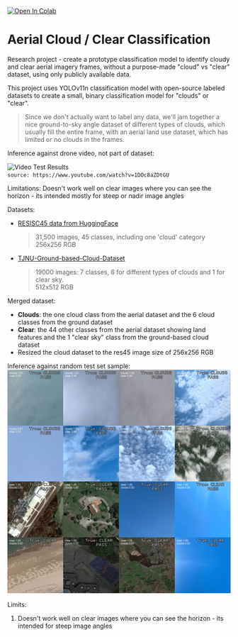 [![Open In Colab](https://colab.research.google.com/assets/colab-badge.svg)](https://colab.research.google.com/github/igsxf22/aerial_cloud_classification/blob/main/Aerial_Clouds_Clear_Classification_Experiment.ipynb)


# Aerial Cloud / Clear Classification
Research project - create a prototype classification model to identify cloudy and clear aerial imagery frames, without a purpose-made "cloud" vs "clear" dataset, using only publicly available data.

This project uses YOLOv11n classification model with open-source labeled datasets to create a small, binary classification model for "clouds" or "clear". 

> Since we don't actually want to label any data, we'll jam together a nice ground-to-sky angle dataset of different types of clouds, which usually fill the entire frame, with an aerial land use dataset, which has limited or no clouds in the frames.

Inference against drone video, not part of dataset:

![Video Test Results](https://github.com/igsxf22/aerial_cloud_classification/blob/main/cloud_class_test_640.gif)
<br>`source: https://www.youtube.com/watch?v=1DOc8aZDtGU`

Limitations: Doesn't work well on clear images where you can see the horizon - its intended mostly for steep or nadir image angles

Datasets:
  - [RESISC45 data from HuggingFace](https://huggingface.co/datasets/tanganke/resisc4)
    > 31,500 images, 45 classes, including one 'cloud' category<br>
    > 256x256 RGB<br>
  - [TJNU-Ground-based-Cloud-Dataset](https://github.com/shuangliutjnu/TJNU-Ground-based-Cloud-Dataset/tree/main)
    > 19000 images: 7 classes, 6 for different types of clouds and 1 for clear sky.<br>
    > 512x512 RGB

Merged dataset:
  - **Clouds**: the one cloud class from the aerial dataset and the 6 cloud classes from the ground dataset
  - **Clear**: the 44 other classes from the aerial dataset showing land features and the 1 "clear sky" class from the ground-based cloud dataset
  - Resized the cloud dataset to the res45 image size of 256x256 RGB

Inference against random test set sample:
![Mosaic Test Results)](https://github.com/igsxf22/aerial_cloud_classification/blob/main/mosaic.jpg)

Limits:
  1. Doesn't work well on clear images where you can see the horizon - its intended for steep image angles
